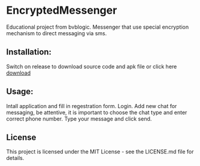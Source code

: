 # EncryptedMessenger
Educational project from bvblogic. Messenger that use special encryption mechanism to direct messaging via sms.
## Installation:
Switch on release to download source code and apk file or click here [download](https://github.com/AlexanderRain/EncryptedMessenger/releases/download/v1.0.0/app-release.apk)
## Usage:
Intall application and fill in regestration form.
Login.
Add new chat for messaging, be attentive, it is important to choose the chat type and enter correct phone number.
Type your message and click send.
## License
This project is licensed under the MIT License - see the LICENSE.md file for details.

